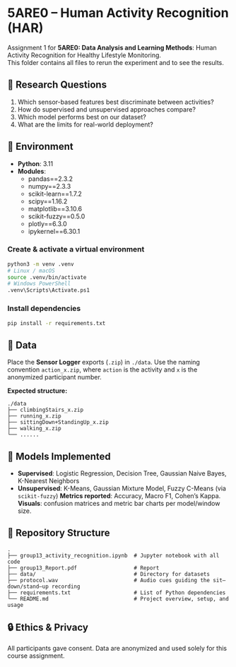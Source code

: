 # 5ARE0 – Human Activity Recognition (HAR)
Assignment 1 for **5ARE0: Data Analysis and Learning Methods**: Human Activity Recognition for Healthy Lifestyle Monitoring.  
This folder contains all files to rerun the experiment and to see the results.  

## 🧪 Research Questions
1. Which sensor-based features best discriminate between activities?
2. How do supervised and unsupervised approaches compare?
3. Which model performs best on our dataset?
4. What are the limits for real-world deployment?

## 🔧 Environment
- **Python**: 3.11
- **Modules**:
   - pandas==2.3.2
   - numpy==2.3.3
   - scikit-learn==1.7.2
   - scipy==1.16.2
   - matplotlib==3.10.6
   - scikit-fuzzy==0.5.0
   - plotly==6.3.0
   - ipykernel==6.30.1

### Create & activate a virtual environment
```bash
python3 -m venv .venv
# Linux / macOS
source .venv/bin/activate
# Windows PowerShell
.venv\Scripts\Activate.ps1
````

### Install dependencies
```bash
pip install -r requirements.txt
```

## 📂 Data
Place the **Sensor Logger** exports (`.zip`) in `./data`.
Use the naming convention `action_x.zip`, where `action` is the activity and `x` is the anonymized participant number.


**Expected structure:**
```
./data
├── climbingStairs_x.zip
├── running_x.zip
├── sittingDown+StandingUp_x.zip
├── walking_x.zip
└── ......
```

## 🧠 Models Implemented
* **Supervised**: Logistic Regression, Decision Tree, Gaussian Naive Bayes, K-Nearest Neighbors
* **Unsupervised**: K-Means, Gaussian Mixture Model, Fuzzy C-Means (via `scikit-fuzzy`)
**Metrics reported**: Accuracy, Macro F1, Cohen’s Kappa.
**Visuals**: confusion matrices and metric bar charts per model/window size.

## 📁 Repository Structure
```
.
├── group13_activity_recognition.ipynb  # Jupyter notebook with all code
├── group13_Report.pdf                  # Report
├── data/                               # Directory for datasets
├── protocol.wav                        # Audio cues guiding the sit–down/stand–up recording
├── requirements.txt                    # List of Python dependencies
└── README.md                           # Project overview, setup, and usage
```

## 🔒 Ethics & Privacy
All participants gave consent. Data are anonymized and used solely for this course assignment.